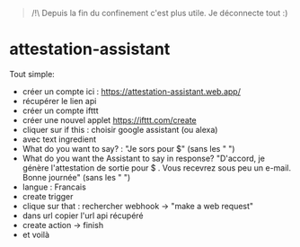 > /!\ Depuis la fin du confinement c'est plus utile. Je déconnecte tout :) 

# attestation-assistant

Tout simple:

- créer un compte ici : https://attestation-assistant.web.app/
- récupérer le lien api
- créer un compte ifttt
- créer une nouvel applet https://ifttt.com/create
- cliquer sur if this : choisir google assistant (ou alexa)
- avec text ingredient
- What do you want to say? : "Je sors pour $" (sans les " ")
- What do you want the Assistant to say in response? "D'accord, je génère l'attestation de sortie pour $ . Vous recevrez sous peu un e-mail. Bonne journée" (sans les " ")
- langue : Francais
- create trigger
- clique sur that : rechercher webhook -> "make a web request"
- dans url copier l'url api récupéré
- create action -> finish
- et voilà
